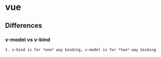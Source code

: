 # vue

## Differences
### v-model vs v-bind
```
1. v-bind is for *one* way binding, v-model is for *two* way binding
```